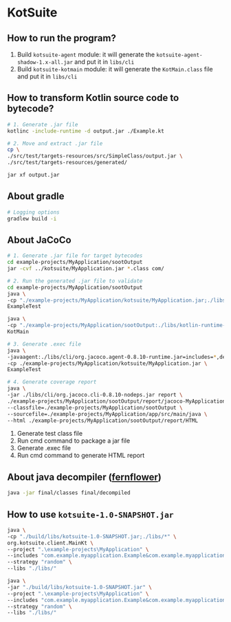 # KotSuite

## How to run the program?

1. Build `kotsuite-agent` module: it will generate the `kotsuite-agent-shadow-1.x-all.jar` and put it in `libs/cli`
2. Build `kotsuite-kotmain` module: it will generate the `KotMain.class` file and put it in `libs/cli`

## How to transform Kotlin source code to bytecode?

```bash
# 1. Generate .jar file
kotlinc -include-runtime -d output.jar ./Example.kt

# 2. Move and extract .jar file
cp \
./src/test/targets-resources/src/SimpleClass/output.jar \
./src/test/targets-resources/generated/

jar xf output.jar
```
## About gradle

```bash
# Logging options
gradlew build -i
```

## About JaCoCo

```bash
# 1. Generate .jar file for target bytecodes
cd example-projects/MyApplication/sootOutput
jar -cvf ../kotsuite/MyApplication.jar *.class com/

# 2. Run the generated .jar file to validate
cd example-projects/MyApplication/sootOutput
java \
-cp "./example-projects/MyApplication/kotsuite/MyApplication.jar;./libs/kotlin-runtime-1.2.71.jar" \
ExampleTest

java \
-cp "./example-projects/MyApplication/sootOutput:./libs/kotlin-runtime-1.2.71.jar:./libs/kotlin-stdlib-1.8.10.jar" \
KotMain

# 3. Generate .exec file
java \
-javaagent:./libs/cli/org.jacoco.agent-0.8.10-runtime.jar=includes=*,destfile=./example-projects/MyApplication/sootOutput/report/jacoco-MyApplication.exec,output=file \
-cp ./example-projects/MyApplication/kotsuite/MyApplication.jar \
ExampleTest

# 4. Generate coverage report
java \
-jar ./libs/cli/org.jacoco.cli-0.8.10-nodeps.jar report \
./example-projects/MyApplication/sootOutput/report/jacoco-MyApplication.exec \
--classfile=./example-projects/MyApplication/sootOutput \
--sourcefile=./example-projects/MyApplication/app/src/main/java \
--html ./example-projects/MyApplication/sootOutput/report/HTML
```

1. Generate test class file
2. Run cmd command to package a jar file
3. Generate .exec file
4. Run cmd command to generate HTML report

## About java decompiler ([fernflower](https://github.com/fesh0r/fernflower))

```bash
java -jar final/classes final/decompiled
```

## How to use `kotsuite-1.0-SNAPSHOT.jar`

```bash
java \
-cp "./build/libs/kotsuite-1.0-SNAPSHOT.jar;./libs/*" \
org.kotsuite.client.MainKt \
--project ".\example-projects\MyApplication" \
--includes "com.example.myapplication.Example&com.example.myapplication.Callee" \
--strategy "random" \
--libs "./libs/"
```

```bash
java \
-jar "./build/libs/kotsuite-1.0-SNAPSHOT.jar" \
--project ".\example-projects\MyApplication" \
--includes "com.example.myapplication.Example&com.example.myapplication.Callee" \
--strategy "random" \
--libs "./libs/"
```
